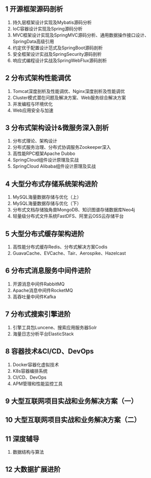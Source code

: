 
## 1 开源框架源码剖析
1. 持久层框架设计实现及Mybatis源码分析
2. IoC容器设计实现及Spring源码分析
3. MVC框架设计实现及SpringMVC源码分析、通用数据操作接口设计、SpringData高级引用
4. 约定优于配置设计范式及SpringBoot源码剖析
5. 安全框架设计实战及SpringSecurity源码剖析
6. 响应式编程设计实战及SpringWebFlux源码剖析

## 2 分布式架构性能调优
1. Tomcat深度剖析及性能调优、Nginx深度剖析及性能调优
2. Cluster模式潜在问题及解决方案、Web服务综合解决方案
3. 并发编程与环境优化
4. Web应用安全与加速

## 3 分布式架构设计&微服务深入剖析
1. 分布式理论、架构设计
2. 分布式服务治理、分布式协调服务Zookeeper深入
3. 高性能RPC框架Apache Dubbo
4. SpringCloud组件设计原理及实战
5. SpringCloud Alibaba组件设计原理及实战

## 4 大型分布式存储系统架构进阶
1. MySQL海量数据存储与优化（上）
2. MySQL海量数据存储与优化（下）
3. 分布式文档存储独角兽MongoDB、知识图谱存储数据库Neo4j
4. 轻量级分布式文件系统FastDFS、阿里云OSS云存储平台

## 5 大型分布式缓存架构进阶
1. 高性能分布式缓存Redis、分布式解决方案Codis
2. GuavaCache、EVCache、Tair、Aerospike、Hazelcast

## 6 分布式消息服务中间件进阶
1. 开源消息中间件RabbitMQ
2. Apache消息中间件RocketMQ
3. 高吞吐量中间件Kafka

## 7 分布式搜索引擎进阶
1. 引擎工具包Luncene、搜索应用服务器Solr
2. 海量日志分析平台ElasticStack

## 8 容器技术&CI/CD、DevOps
1. Docker容器化虚拟技术
2. K8s容器编排系统
3. CI/CD、DevOps
4. APM管理和性能监控工具

## 9 大型互联网项目实战和业务解决方案（一）
## 10 大型互联网项目实战和业务解决方案（二）
## 11 深度辅导
1. 数据结构与算法

## 12 大数据扩展进阶